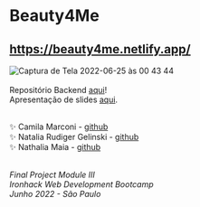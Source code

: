 # Beauty4Me  

## https://beauty4me.netlify.app/

![Captura de Tela 2022-06-25 às 00 43 44](https://user-images.githubusercontent.com/96324159/175756828-4e47f116-cb3c-4f55-a930-98bb4b5b1b73.png)
<br>
<br>
Repositório Backend [aqui](https://github.com/natriuge/Beauty4Me_Back)!
<br>
Apresentação de slides [aqui](https://docs.google.com/presentation/d/1SKG41yWYGZviUKKZ1YlFKlrStV6WCHjO96DXzm0KRMs/edit?usp=sharing).
<br>
<br>

✨ Camila Marconi - [github](https://github.com/camimarconi) <br>
✨ Natalia Rudiger Gelinski - [github](https://github.com/natriuge) <br>
✨ Nathalia Maia - [github](https://github.com/nathaliamaia)
<br> 
<br>

<i> Final Project Module III <br>
Ironhack Web Development Bootcamp <br>
Junho 2022 - São Paulo<br><i>

